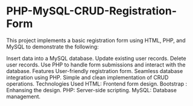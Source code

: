 # PHP-MySQL-CRUD-Registration-Form
This project implements a basic registration form using HTML, PHP, and MySQL to demonstrate the following:

Insert data into a MySQL database.
Update existing user records.
Delete user records.
Use PHP to handle form submissions and interact with the database.
Features
User-friendly registration form.
Seamless database integration using PHP.
Simple and clean implementation of CRUD operations.
Technologies Used
HTML: Frontend form design.
Bootstrap : Enhansing the design.
PHP: Server-side scripting.
MySQL: Database management.
